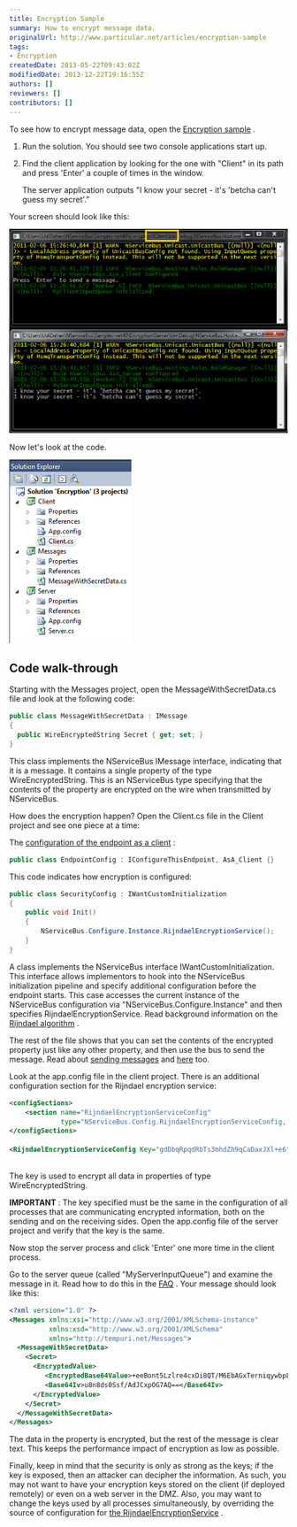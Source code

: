 ```yaml
---
title: Encryption Sample
summary: How to encrypt message data.
originalUrl: http://www.particular.net/articles/encryption-sample
tags:
- Encryption
createdDate: 2013-05-22T09:43:02Z
modifiedDate: 2013-12-22T19:16:55Z
authors: []
reviewers: []
contributors: []
---
```


To see how to encrypt message data, open the [Encryption sample](https://github.com/NServiceBus/NServiceBus/tree/3.3.8/Samples/Encryption)
.

1.  Run the solution.
     You should see two console applications start up.
2.  Find the client application by looking for the one with "Client" in its path and press 'Enter' a couple of times in the window.

     The server application outputs "I know your secret - it's 'betcha can't guess my secret'."

Your screen should look like this:

![Encryption sample running](encryption_running.png "Encryption sample running")

Now let's look at the code.

![Encryption sample](encryption.png "Encryption sample")

Code walk-through
-----------------

Starting with the Messages project, open the MessageWithSecretData.cs file and look at the following code:


```C#
public class MessageWithSecretData : IMessage
{
  public WireEncryptedString Secret { get; set; }
}
```

 This class implements the NServiceBus IMessage interface, indicating that it is a message. It contains a single property of the type WireEncryptedString. This is an NServiceBus type specifying that the contents of the property are encrypted on the wire when transmitted by NServiceBus.

How does the encryption happen? Open the Client.cs file in the Client project and see one piece at a time:

The [configuration of the endpoint as a client](the-nservicebus-host.md) :


```C#
public class EndpointConfig : IConfigureThisEndpoint, AsA_Client {}
```

 This code indicates how encryption is configured:


```C#
public class SecurityConfig : IWantCustomInitialization
{
    public void Init()
    {
        NServiceBus.Configure.Instance.RijndaelEncryptionService();
    }
}
```

 A class implements the NServiceBus interface IWantCustomInitialization. This interface allows implementors to hook into the NServiceBus initialization pipeline and specify additional configuration before the endpoint starts. This case accesses the current instance of the NServiceBus configuration via "NServiceBus.Configure.Instance" and then specifies RijndaelEncryptionService. Read background information on the
[Rijndael algorithm](http://en.wikipedia.org/wiki/Advanced_Encryption_Standard) .

The rest of the file shows that you can set the contents of the encrypted property just like any other property, and then use the bus to send the message. Read about [sending messages](how-do-i-send-a-message.md) and
[here](http://support.nservicebus.com/customer/portal/articles/862387-how-do-i-specify-to-which-destination-a-message-will-be-sent-) too.

Look at the app.config file in the client project. There is an additional configuration section for the Rijndael encryption service:


```XML
<configSections>
	<section name="RijndaelEncryptionServiceConfig" 
             type="NServiceBus.Config.RijndaelEncryptionServiceConfig, NServiceBus.Core"/>
</configSections>

<RijndaelEncryptionServiceConfig Key="gdDbqRpqdRbTs3mhdZh9qCaDaxJXl+e6"/>
  
```

 The key is used to encrypt all data in properties of type WireEncryptedString.

**IMPORTANT** : The key specified must be the same in the configuration of all processes that are communicating encrypted information, both on the sending and on the receiving sides. Open the app.config file of the server project and verify that the key is the same.

Now stop the server process and click 'Enter' one more time in the client process.

Go to the server queue (called "MyServerInputQueue") and examine the message in it. Read how to do this in the
[FAQ](how-can-i-see-the-queues-and-messages-on-a-machine.md) . Your message should look like this:


```XML
<?xml version="1.0" ?>
<Messages xmlns:xsi="http://www.w3.org/2001/XMLSchema-instance"
          xmlns:xsd="http://www.w3.org/2001/XMLSchema" 
          xmlns="http://tempuri.net/Messages">
  <MessageWithSecretData>
    <Secret>
      <EncryptedValue>
         <EncryptedBase64Value>+eeBont5Lzlre4cxDi8QT/M6EbAGxTerniqywbpLBVA=</EncryptedBase64Value>
         <Base64Iv>u8n8ds0Ssf/AdJCxpOG7AQ==</Base64Iv>
      </EncryptedValue>
    </Secret>
  </MessageWithSecretData>
</Messages>
```

The data in the property is encrypted, but the rest of the message is clear text. This keeps the performance impact of encryption as low as possible.

Finally, keep in mind that the security is only as strong as the keys; if the key is exposed, then an attacker can decipher the information. As such, you may not want to have your encryption keys stored on the client (if deployed remotely) or even on a web server in the DMZ. Also, you may want to change the keys used by all processes simultaneously, by overriding the source of configuration for [the RijndaelEncryptionService](customizing-nservicebus-configuration.md) .

